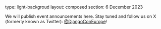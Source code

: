 type: light-backgroud 
layout: composed
section: 6 December 2023

We will publish event announcements here.
Stay tuned and follow us on X (formerly known as Twitter): [@DjangoConEurope](https://twitter.com/djangoconeurope)!
